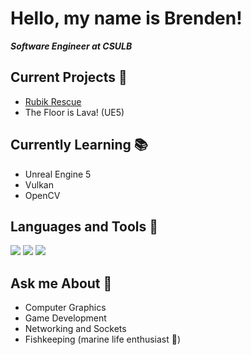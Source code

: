  # Hello, my name is Brenden!
***Software Engineer at CSULB***

## Current Projects 🚀
* [Rubik Rescue](https://github.com/racerbren/Rubik-Rescue)
* The Floor is Lava! (UE5)

## Currently Learning 📚
* Unreal Engine 5
* Vulkan
* OpenCV

## Languages and Tools 🔨
[![](https://skillicons.dev/icons?i=cpp,py,c,react,js,unreal,godot,mongodb,firebase,cmake&perline=5)](https://skillicons.dev)
![](https://github.com/wizard503/skill-icons/blob/main/icons/OpenGL-Light.svg)
![](https://github.com/wizard503/skill-icons/blob/main/icons/Vulkan-Light.svg)

## Ask me About 🔮
* Computer Graphics
* Game Development
* Networking and Sockets
* Fishkeeping (marine life enthusiast 🐙)
